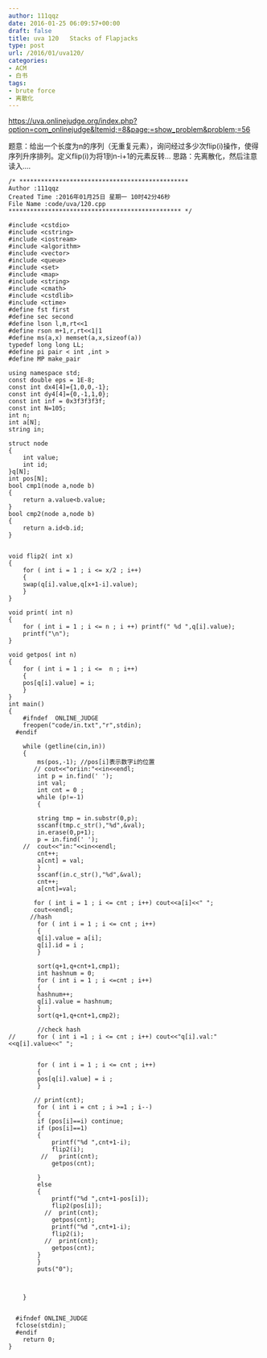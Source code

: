 ```yaml
---
author: 111qqz
date: 2016-01-25 06:09:57+00:00
draft: false
title: uva 120   Stacks of Flapjacks
type: post
url: /2016/01/uva120/
categories:
- ACM
- 白书
tags:
- brute force
- 离散化
---
```


https://uva.onlinejudge.org/index.php?option=com_onlinejudge&Itemid;=8&page;=show_problem&problem;=56

题意：给出一个长度为n的序列（无重复元素），询问经过多少次flip(i)操作，使得序列升序排列。定义flip(i)为将1到n-i+1的元素反转...
思路：先离散化，然后注意读入....

 

    
    /* ***********************************************
    Author :111qqz
    Created Time :2016年01月25日 星期一 10时42分46秒
    File Name :code/uva/120.cpp
    ************************************************ */
    
    #include <cstdio>
    #include <cstring>
    #include <iostream>
    #include <algorithm>
    #include <vector>
    #include <queue>
    #include <set>
    #include <map>
    #include <string>
    #include <cmath>
    #include <cstdlib>
    #include <ctime>
    #define fst first
    #define sec second
    #define lson l,m,rt<<1
    #define rson m+1,r,rt<<1|1
    #define ms(a,x) memset(a,x,sizeof(a))
    typedef long long LL;
    #define pi pair < int ,int >
    #define MP make_pair
    
    using namespace std;
    const double eps = 1E-8;
    const int dx4[4]={1,0,0,-1};
    const int dy4[4]={0,-1,1,0};
    const int inf = 0x3f3f3f3f;
    const int N=105;
    int n;
    int a[N];
    string in;
    
    struct node
    {
        int value;
        int id;
    }q[N];
    int pos[N];
    bool cmp1(node a,node b)
    {
        return a.value<b.value;
    }
    bool cmp2(node a,node b)
    {
        return a.id<b.id;
    }
    
    
    void flip2( int x)
    {
        for ( int i = 1 ; i <= x/2 ; i++)
        {
    	swap(q[i].value,q[x+1-i].value);
        }
    }
    
    void print( int n)
    {
        for ( int i = 1 ; i <= n ; i ++) printf(" %d ",q[i].value);
        printf("\n");
    }
    
    void getpos( int n)
    {
        for ( int i = 1 ; i <=  n ; i++)
        {
    	pos[q[i].value] = i;
        }
    }
    int main()
    {
    	#ifndef  ONLINE_JUDGE 
    	freopen("code/in.txt","r",stdin);
      #endif
    
    	while (getline(cin,in))
    	{
    	    ms(pos,-1); //pos[i]表示数字i的位置
    	   // cout<<"oriin:"<<in<<endl;
    	    int p = in.find(' ');
    	    int val;
    	    int cnt = 0 ; 
    	    while (p!=-1)
    	    {
    
    		string tmp = in.substr(0,p);
    		sscanf(tmp.c_str(),"%d",&val);
    		in.erase(0,p+1);
    		p = in.find(' ');
    	//	cout<<"in:"<<in<<endl;
    		cnt++;
    		a[cnt] = val;
    	    }
    	    sscanf(in.c_str(),"%d",&val);
    	    cnt++;
    	    a[cnt]=val;
    
    	   for ( int i = 1 ; i <= cnt ; i++) cout<<a[i]<<" ";
    	   cout<<endl;
    	  //hash
    	    for ( int i = 1 ; i <= cnt ; i++)
    	    {
    		q[i].value = a[i];
    		q[i].id = i ;
    	    }
    
    	    sort(q+1,q+cnt+1,cmp1);
    	    int hashnum = 0;
    	    for ( int i = 1 ; i <=cnt ; i++)
    	    {
    		hashnum++;
    		q[i].value = hashnum;
    	    }
    	    sort(q+1,q+cnt+1,cmp2);
    
    	    //check hash
    //		for ( int i =1 ; i <= cnt ; i++) cout<<"q[i].val:"<<q[i].value<<" ";
    
    		
    	    for ( int i = 1 ; i <= cnt ; i++)
    	    {
    		pos[q[i].value] = i ;
    	    }
    	   
    	   // print(cnt);
    	    for ( int i = cnt ; i >=1 ; i--)
    	    {
    		if (pos[i]==i) continue;
    		if (pos[i]==1)
    		{
    		    printf("%d ",cnt+1-i);
    		    flip2(i);
    		 //   print(cnt);
    		    getpos(cnt);
    		
    		}
    		else
    		{
    		    printf("%d ",cnt+1-pos[i]);
    		    flip2(pos[i]);
    		  //  print(cnt);
    		    getpos(cnt);
    		    printf("%d ",cnt+1-i);
    		    flip2(i);
    		  //  print(cnt);
    		    getpos(cnt);
    		}
    	    }   
    	    puts("0");
    
    	    
    
    	}
    
    
      #ifndef ONLINE_JUDGE  
      fclose(stdin);
      #endif
        return 0;
    }
    




